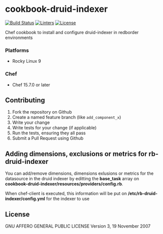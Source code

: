 # cookbook-druid-indexer
[![Build Status][build-shield]][build-url]
[![Linters][linters-shield]][linters-url]
[![License][license-shield]][license-url]

<!-- Badges -->
[build-shield]: https://github.com/redBorder/cookbook-druid-indexer/actions/workflows/rpm.yml/badge.svg?branch=master
[build-url]: https://github.com/redBorder/cookbook-druid-indexer/actions/workflows/rpm.yml?query=branch%3Amaster
[linters-shield]: https://github.com/redBorder/cookbook-druid-indexer/actions/workflows/lint.yml/badge.svg?event=push
[linters-url]: https://github.com/redBorder/cookbook-druid-indexer/actions/workflows/lint.yml
[license-shield]: https://img.shields.io/badge/license-AGPLv3-blue.svg
[license-url]: https://github.com/cookbook-druid-indexer/blob/HEAD/LICENSE

Chef cookbook to install and configure druid-indexer in redborder environments

### Platforms

- Rocky Linux 9

### Chef

- Chef 15.7.0 or later

## Contributing

1. Fork the repository on Github
2. Create a named feature branch (like `add_component_x`)
3. Write your change
4. Write tests for your change (if applicable)
5. Run the tests, ensuring they all pass
6. Submit a Pull Request using Github

## Adding dimensions, exclusions or metrics for rb-druid-indexer

You can add/remove dimensions, dimensions exlusions or metrics for the datasource in the druid indexer by editting the **base_task** array on **cookbook-druid-indexer/resources/providers/config.rb**.

When chef-client is executed, this information will be put on **/etc/rb-druid-indexer/config.yml** for the indexer to use

## License

GNU AFFERO GENERAL PUBLIC LICENSE Version 3, 19 November 2007
